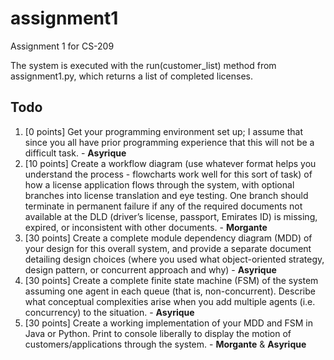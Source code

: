 assignment1
===========

Assignment 1 for CS-209

The system is executed with the run(customer_list) method from assignment1.py, which returns a list of completed licenses.

Todo
----
1. [0 points] Get your programming environment set up; I assume that since you all have prior programming experience that this will not be a difficult task. - **Asyrique**
2. [10 points] Create a workflow diagram (use whatever format helps you understand the process - flowcharts work well for this sort of task) of how a license application flows through the system, with optional branches into license translation and eye testing. One branch should terminate in permanent failure if any of the required documents not available at the DLD (driver’s license, passport, Emirates ID) is missing, expired, or inconsistent with other documents. - **Morgante**
3. [30 points] Create a complete module dependency diagram (MDD) of your design for this overall system, and provide a separate document detailing design choices (where you used what object-oriented strategy, design pattern, or concurrent approach and why) - **Asyrique**
4. [30 points] Create a complete finite state machine (FSM) of the system assuming one agent in each queue (that is, non-concurrent). Describe what conceptual complexities arise when you add multiple agents (i.e. concurrency) to the situation. - **Asyrique**
5. [30 points] Create a working implementation of your MDD and FSM in Java or Python. Print to console liberally to display the motion of customers/applications through the system. - **Morgante** & **Asyrique**